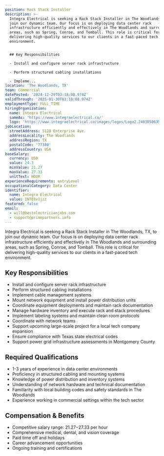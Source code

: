 ```yaml
---
position: Rack Stack Installer
description: >-
  Integra Electrical is seeking a Rack Stack Installer in The Woodlands, TX, to
  join our dynamic team. Our focus is on deploying data center rack
  infrastructure efficiently and effectively in The Woodlands and surrounding
  areas, such as Spring, Conroe, and Tomball. This role is critical for
  delivering high-quality services to our clients in a fast-paced tech
  environment.


  ## Key Responsibilities

  - Install and configure server rack infrastructure

  - Perform structured cabling installations

  - Impleme...
location: 'The Woodlands, TX'
team: Commercial
datePosted: '2024-12-29T03:18:08.974Z'
validThrough: '2025-01-30T03:18:08.974Z'
employmentType: FULL_TIME
hiringOrganization:
  name: Integra Electrical
  sameAs: 'https://www.integraelectrical.co/'
  logo: 'https://www.integraelectrical.co/images/logos/Logo2.2403050635216.png'
jobLocation:
  streetAddress: 5128 Enterprise Ave.
  addressLocality: The Woodlands
  addressRegion: TX
  postalCode: '77380'
  addressCountry: USA
baseSalary:
  currency: USD
  value: 24.3
  minValue: 21.27
  maxValue: 27.33
  unitText: HOUR
experienceRequirements: entryLevel
occupationalCategory: Data Center
identifier:
  name: Integra Electrical
  value: INTE8v1jzz
featured: false
email:
  - will@bestelectricianjobs.com
  - support@primepartners.info
---
```




Integra Electrical is seeking a Rack Stack Installer in The Woodlands, TX, to join our dynamic team. Our focus is on deploying data center rack infrastructure efficiently and effectively in The Woodlands and surrounding areas, such as Spring, Conroe, and Tomball. This role is critical for delivering high-quality services to our clients in a fast-paced tech environment.

## Key Responsibilities
- Install and configure server rack infrastructure
- Perform structured cabling installations
- Implement cable management systems
- Mount network equipment and install power distribution units
- Coordinate equipment deployments and maintain rack documentation
- Manage hardware inventory and execute rack and stack procedures
- Implement labeling systems and maintain clean room protocols
- Coordinate with network teams
- Support upcoming large-scale project for a local tech company expansion
- Ensure compliance with Texas state electrical codes
- Support power grid infrastructure assessments in Montgomery County

## Required Qualifications
- 1-3 years of experience in data center environments
- Proficiency in structured cabling and mounting systems
- Knowledge of power distribution and inventory systems
- Understanding of network hardware and technical documentation
- Familiarity with local building codes and safety standards in The Woodlands
- Experience working in commercial settings within the tech sector

## Compensation & Benefits
- Competitive salary range: $21.27-$27.33 per hour
- Comprehensive medical, dental, and vision coverage
- Paid time off and holidays
- Career advancement opportunities
- Ongoing training and certifications
